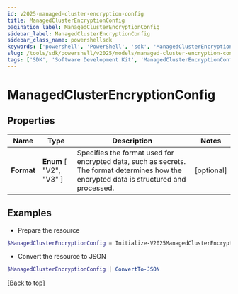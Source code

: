 ```yaml
---
id: v2025-managed-cluster-encryption-config
title: ManagedClusterEncryptionConfig
pagination_label: ManagedClusterEncryptionConfig
sidebar_label: ManagedClusterEncryptionConfig
sidebar_class_name: powershellsdk
keywords: ['powershell', 'PowerShell', 'sdk', 'ManagedClusterEncryptionConfig', 'V2025ManagedClusterEncryptionConfig'] 
slug: /tools/sdk/powershell/v2025/models/managed-cluster-encryption-config
tags: ['SDK', 'Software Development Kit', 'ManagedClusterEncryptionConfig', 'V2025ManagedClusterEncryptionConfig']
---
```



# ManagedClusterEncryptionConfig

## Properties

Name | Type | Description | Notes
------------ | ------------- | ------------- | -------------
**Format** |  **Enum** [  "V2",    "V3" ] | Specifies the format used for encrypted data, such as secrets. The format determines how the encrypted data is structured and processed. | [optional] 

## Examples

- Prepare the resource
```powershell
$ManagedClusterEncryptionConfig = Initialize-V2025ManagedClusterEncryptionConfig  -Format V3
```

- Convert the resource to JSON
```powershell
$ManagedClusterEncryptionConfig | ConvertTo-JSON
```


[[Back to top]](#) 

